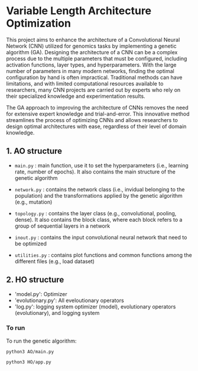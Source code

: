 


# Variable Length Architecture Optimization

This project aims to enhance the architecture of a Convolutional Neural Network (CNN) utilized for genomics tasks by implementing a genetic algorithm (GA). Designing the architecture of a CNN can be a complex process due to the multiple parameters that must be configured, including activation functions, layer types, and hyperparameters. With the large number of parameters in many modern networks, finding the optimal configuration by hand is often impractical. Traditional methods can have limitations, and with limited computational resources available to researchers, many CNN projects are carried out by experts who rely on their specialized knowledge and experimentation results.

The GA approach to improving the architecture of CNNs removes the need for extensive expert knowledge and trial-and-error. This innovative method streamlines the process of optimizing CNNs and allows researchers to design optimal architectures with ease, regardless of their level of domain knowledge.

## 1. AO structure

- `main.py` : main function, use it to set the hyperparameters (i.e., learning rate, number of epochs). It also contains the main structure of the genetic algorithm

- `network.py` : contains the network class (i.e., invidual belonging to the population) and the transformations applied by the genetic algorithm (e.g., mutation)

- `topology.py` : contains the layer class (e.g., convolutional, pooling, dense). It also contains the block class, where each block refers to a group of sequential layers in a network

- `inout.py` : contains the input convolutional neural network that need to be optimized

- `utilities.py` : contains plot functions and common functions among the different files (e.g., load dataset)

## 2. HO structure

- 'model.py': Optimizer
- 'evolutionary.py': All eveloutionary operators
- 'log.py': logging system 
optimizer (model), evolutionary operators (evolutionary), and logging system


### To run

To run the genetic algorithm:

```python3 AO/main.py```

```python3 HO/app.py```

